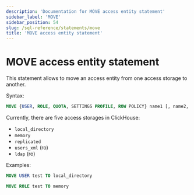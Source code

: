 ```yaml
---
description: 'Documentation for MOVE access entity statement'
sidebar_label: 'MOVE'
sidebar_position: 54
slug: /sql-reference/statements/move
title: 'MOVE access entity statement'
---
```


# MOVE access entity statement

This statement allows to move an access entity from one access storage to another.

Syntax:

```sql
MOVE {USER, ROLE, QUOTA, SETTINGS PROFILE, ROW POLICY} name1 [, name2, ...] TO access_storage_type
```

Currently, there are five access storages in ClickHouse:

- `local_directory`
- `memory`
- `replicated`
- `users_xml` (ro)
- `ldap` (ro)

Examples:

```sql
MOVE USER test TO local_directory
```

```sql
MOVE ROLE test TO memory
```
